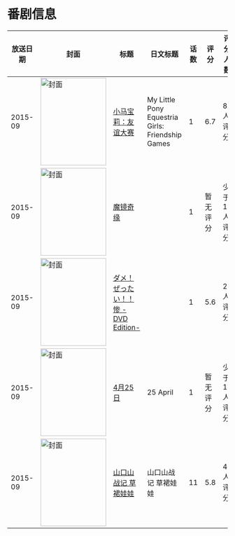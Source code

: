 # 番剧信息

|放送日期|封面|标题|日文标题|话数|评分|评分人数|
|---|---|---|---|---|---|---|
|2015-09|<img src="//lain.bgm.tv/pic/cover/c/67/61/140075_ZP9aa.jpg" alt="封面" style="width:150px;height:200px;object-fit:cover;">|[小马宝莉：友谊大赛](https://bangumi.tv/subject/140075)|My Little Pony Equestria Girls: Friendship Games|1|6.7|87人评分|
|2015-09|<img src="//lain.bgm.tv/pic/cover/c/01/69/138515_wvQqI.jpg" alt="封面" style="width:150px;height:200px;object-fit:cover;">|[魔镜奇缘](https://bangumi.tv/subject/138515)||1|暂无评分|少于10人评分|
|2015-09|<img src="/img/no_icon_subject.png" alt="封面" style="width:150px;height:200px;object-fit:cover;">|[ダメ！ぜったい！！ 惨 -DVD Edition-](https://bangumi.tv/subject/281467)||1|5.6|25人评分|
|2015-09|<img src="//lain.bgm.tv/pic/cover/c/23/84/206114_0Z0y7.jpg" alt="封面" style="width:150px;height:200px;object-fit:cover;">|[4月25日](https://bangumi.tv/subject/206114)|25 April|1|暂无评分|少于10人评分|
|2015-09|<img src="//lain.bgm.tv/pic/cover/c/6b/38/139012_9wT9U.jpg" alt="封面" style="width:150px;height:200px;object-fit:cover;">|[山口山战记 草裙娃娃](https://bangumi.tv/subject/139012)|山口山战记 草裙娃娃|11|5.8|40人评分|
